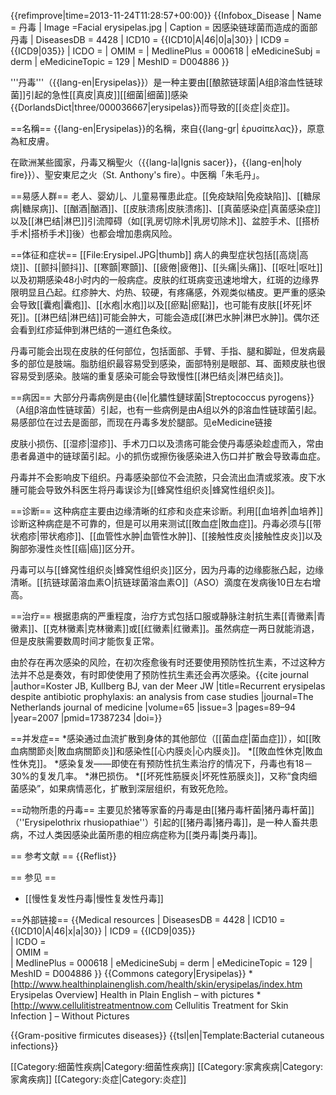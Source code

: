 {{refimprove|time=2013-11-24T11:28:57+00:00}}
{{Infobox_Disease
 | Name           = 丹毒 
 | Image          =Facial erysipelas.jpg 
 | Caption        = 因感染链球菌而造成的面部丹毒
 | DiseasesDB     = 4428
 | ICD10          = {{ICD10|A|46|0|a|30}}
 | ICD9           = {{ICD9|035}} 
 | ICDO           = 
 | OMIM           = 
 | MedlinePlus    = 000618
 | eMedicineSubj  = derm
 | eMedicineTopic = 129
 | MeshID         = D004886
}}

'''丹毒'''（{{lang-en|Erysipelas}}）是一种主要由[[酿脓链球菌|A组β溶血性链球菌]]引起的急性[[真皮|真皮]][[细菌|细菌]]感染<ref>{{DorlandsDict|three/000036667|erysipelas}}</ref>而导致的[[炎症|炎症]]。

==名稱==
{{lang-en|Erysipelas}}的名稱，來自{{lang-gr| ἐρυσίπελας}}，原意為紅皮膚。

在歐洲某些國家，丹毒又稱聖火（{{lang-la|Ignis sacer}}，{{lang-en|holy fire}}）、聖安東尼之火（St. Anthony's fire）。中医稱「朱毛丹」。

==易感人群==
老人、婴幼儿、儿童易罹患此症。[[免疫缺陷|免疫缺陷]]、[[糖尿病|糖尿病]]、[[酗酒|酗酒]]、[[皮肤溃疡|皮肤溃疡]]、[[真菌感染症|真菌感染症]]以及[[淋巴结|淋巴]]引流障碍（如[[乳房切除术|乳房切除术]]、盆腔手术、[[搭桥手术|搭桥手术]]後）也都会增加患病风险。

==体征和症状==
[[File:Erysipel.JPG|thumb]]
病人的典型症状包括[[高烧|高烧]]、[[颤抖|颤抖]]、[[寒顫|寒顫]]、[[疲倦|疲倦]]、[[头痛|头痛]]、[[呕吐|呕吐]]以及初期感染48小时内的一般病症。皮肤的红斑病变迅速地增大，红斑的边缘界限明显且凸起。红疹肿大、灼热、较硬，有疼痛感，外观类似橘皮。更严重的感染会导致[[囊疱|囊疱]]、[[水疱|水疱]]以及[[瘀點|瘀點]]，也可能有皮肤[[坏死|坏死]]。[[淋巴结|淋巴结]]可能会肿大，可能会造成[[淋巴水肿|淋巴水肿]]。偶尔还会看到红疹延伸到淋巴结的一道红色条纹。

丹毒可能会出现在皮肤的任何部位，包括面部、手臂、手指、腿和脚趾，但发病最多的部位是肢端。脂肪组织最容易受到感染，面部特别是眼部、耳、面颊皮肤也很容易受到感染。肢端的重复感染可能会导致慢性[[淋巴结炎|淋巴结炎]]。

==病因==
大部分丹毒病例是由{{le|化膿性鏈球菌|Streptococcus pyrogens}}（A组β溶血性链球菌）引起，也有一些病例是由A组以外的β溶血性链球菌引起。易感部位在过去是面部，而现在丹毒多发於腿部。<ref>见eMedicine链接</ref> 

皮肤小损伤、[[湿疹|湿疹]]、手术刀口以及溃疡可能会使丹毒感染趁虚而入，常由患者鼻道中的链球菌引起。小的抓伤或擦伤後感染进入伤口并扩散会导致毒血症。

丹毒并不会影响皮下组织。丹毒感染部位不会流脓，只会流出血清或浆液。皮下水腫可能会导致外科医生将丹毒误诊为[[蜂窝性组织炎|蜂窝性组织炎]]。

==诊断==
这种病症主要由边缘清晰的红疹和炎症来诊断。利用[[血培养|血培养]]诊断这种病症是不可靠的，但是可以用来测试[[敗血症|敗血症]]。丹毒必须与[[带状疱疹|带状疱疹]]、[[血管性水肿|血管性水肿]]、[[接触性皮炎|接触性皮炎]]以及胸部弥漫性炎性[[癌|癌]]区分开。

丹毒可以与[[蜂窝性组织炎|蜂窝性组织炎]]区分，因为丹毒的边缘膨胀凸起，边缘清晰。[[抗链球菌溶血素O|抗链球菌溶血素O]]（ASO）滴度在发病後10日左右增高。

==治疗==
根据患病的严重程度，治疗方式包括口服或静脉注射抗生素[[青黴素|青黴素]]、[[克林黴素|克林黴素]]或[[红黴素|红黴素]]。虽然病症一两日就能消退，但是皮肤需要数周时间才能恢复正常。

由於存在再次感染的风险，在初次痊愈後有时还要使用预防性抗生素，不过这种方法并不总是奏效，有时即使使用了预防性抗生素还会再次感染。<ref name="pmid17387234">{{cite journal |author=Koster JB, Kullberg BJ, van der Meer JW |title=Recurrent erysipelas despite antibiotic prophylaxis: an analysis from case studies |journal=The Netherlands journal of medicine |volume=65 |issue=3 |pages=89–94 |year=2007 |pmid=17387234 |doi=}}</ref>

==并发症==
*感染通过血流扩散到身体的其他部位（[[菌血症|菌血症]]），如[[敗血病關節炎|敗血病關節炎]]和感染性[[心内膜炎|心内膜炎]]。
*[[敗血性休克|敗血性休克]]。
*感染复发——即使在有预防性抗生素治疗的情况下，丹毒也有18－30%的复发几率。
*淋巴损伤。
*[[坏死性筋膜炎|坏死性筋膜炎]]，又称“食肉细菌感染”，如果病情恶化，扩散到深层组织，有致死危险。

==动物所患的丹毒==
主要见於猪等家畜的丹毒是由[[猪丹毒杆菌|猪丹毒杆菌]]（''Erysipelothrix rhusiopathiae''）引起的[[猪丹毒|猪丹毒]]，是一种人畜共患病，不过人类因感染此菌所患的相应病症称为[[类丹毒|类丹毒]]。

== 参考文献 ==
{{Reflist}}

== 参见 ==
* [[慢性复发性丹毒|慢性复发性丹毒]]

==外部链接==
{{Medical resources
|  DiseasesDB     = 4428 
|  ICD10          = {{ICD10|A|46|x|a|30}} 
|  ICD9           = {{ICD9|035}}  
|  ICDO           =  
|  OMIM           =  
|  MedlinePlus    = 000618 
|  eMedicineSubj  = derm 
|  eMedicineTopic = 129 
|  MeshID         = D004886
}}
{{Commons category|Erysipelas}}
*[http://www.healthinplainenglish.com/health/skin/erysipelas/index.htm Erysipelas Overview] Health in Plain English – with pictures
*[http://www.cellulitistreatmentnow.com Cellulitis Treatment for Skin Infection ] – Without Pictures

{{Gram-positive firmicutes diseases}}
{{tsl|en|Template:Bacterial cutaneous infections}}

[[Category:细菌性疾病|Category:细菌性疾病]]
[[Category:家禽疾病|Category:家禽疾病]]
[[Category:炎症|Category:炎症]]